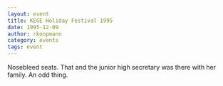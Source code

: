 ```yaml
---
layout: event
title: KEGE Holiday Festival 1995
date: 1995-12-09
author: rkoopmann
category: events
tags: event
---
```


Nosebleed seats. That and the junior high secretary was there with her family. An odd thing.
